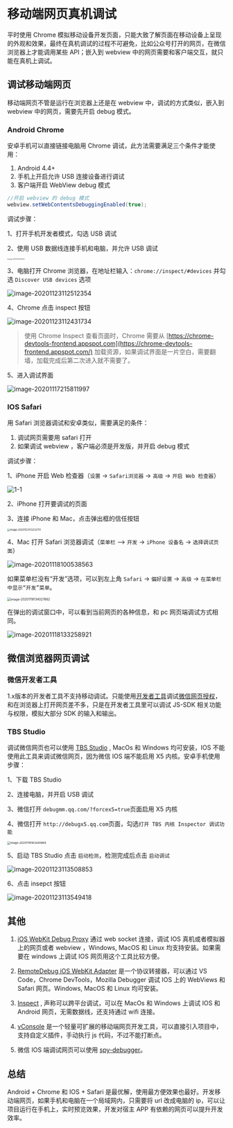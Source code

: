 # 移动端网页真机调试

平时使用 Chrome 模拟移动设备开发页面，只能大致了解页面在移动设备上呈现的外观和效果，最终在真机调试的过程不可避免，比如公众号打开的网页，在微信浏览器上才能调用某些 API；嵌入到 webview 中的网页需要和客户端交互，就只能在真机上调试。

## 调试移动端网页

移动端网页不管是运行在浏览器上还是在 webview 中，调试的方式类似，嵌入到 webview 中的网页，需要先开启 debug 模式。

### Android Chrome

安卓手机可以直接链接电脑用 Chrome 调试，此方法需要满足三个条件才能使用：

1. Android 4.4+
2. 手机上开启允许 USB 连接设备进行调试
3. 客户端开启 WebView debug 模式

```java
//开启 webview 的 debug 模式
webview.setWebContentsDebuggingEnabled(true);
```

调试步骤：

1、打开手机开发者模式，勾选 USB 调试

2、使用 USB 数据线连接手机和电脑，并允许 USB 调试

<img src="https://tva1.sinaimg.cn/large/0081Kckwgy1gksjcc49xsj318c0s4gym.jpg" alt="image-20201117222403333" style="zoom:20%;" />

3、电脑打开 Chrome 浏览器，在地址栏输入：`chrome://inspect/#devices` 并勾选 `Discover USB devices` 选项

![image-20201123112512354](https://tva1.sinaimg.cn/large/0081Kckwgy1gkyy1rqnykj32a60i67eb.jpg)

4、Chrome 点击 inspect 按钮

![image-20201123112431734](https://tva1.sinaimg.cn/large/0081Kckwgy1gkyy12lwjqj32a00m0all.jpg)

> 使用 Chrome Inspect 查看页面时，Chrome 需要从 [https://chrome-devtools-frontend.appspot.com](https://chrome-devtools-frontend.appspot.com/) 加载资源，如果调试界面是一片空白，需要翻墙，加载完成后第二次进入就不需要了。

5、进入调试界面

![image-20201117215811997](https://tva1.sinaimg.cn/large/0081Kckwgy1gksilfiiomj31if0u0x0a.jpg)

### IOS Safari

用 Safari 浏览器调试和安卓类似，需要满足的条件：

1.  调试网页需要用 safari 打开
2. 如果调试 webview ，客户端必须是开发版，并开启 debug 模式

调试步骤：

1、iPhone 开启 Web 检查器（`设置` -> `Safari浏览器` -> `高级` -> `开启 Web 检查器`）

![1-1](https://tva1.sinaimg.cn/large/0081Kckwgy1gkyy7nnsicj30yk0p3gv2.jpg)

2、iPhone 打开要调试的页面

3、连接 iPhone 和 Mac，点击弹出框的信任按钮

<img src="https://tva1.sinaimg.cn/large/0081Kckwgy1gkyy9ghckfj30n81bsdqw.jpg" alt="image-20201123113232751" style="zoom:40%;" />

4、Mac 打开 Safari 浏览器调试（`菜单栏` —> `开发` -> `iPhone 设备名` -> `选择调试页面`）

![image-20201118100538563](https://tva1.sinaimg.cn/large/0081Kckwgy1gkt3mfbzbxj31l40cs43l.jpg)

如果菜单栏没有“开发”选项，可以到左上角 `Safari` -> `偏好设置` -> `高级` -> `在菜单栏中显示“开发”菜单`。

<img src="https://tva1.sinaimg.cn/large/0081Kckwgy1gkt9ty79gnj316o0my0wu.jpg" alt="image-20201118134027662" style="zoom:50%;" />

在弹出的调试窗口中，可以看到当前网页的各种信息，和 pc 网页端调试方式相同。

![image-20201118133258921](https://tva1.sinaimg.cn/large/0081Kckwgy1gkt9m5fl3ej327w0h6n31.jpg)

## 微信浏览器网页调试

### 微信开发者工具

1.x版本的开发者工具不支持移动调试。只能使用[开发者工具](https://developers.weixin.qq.com/doc/offiaccount/OA_Web_Apps/Web_Developer_Tools.html)调试[微信网页授权](https://developers.weixin.qq.com/doc/offiaccount/OA_Web_Apps/Wechat_webpage_authorization.html)，和在浏览器上打开网页差不多，只是在开发者工具里可以调试 JS-SDK 相关功能与权限，模拟大部分 SDK 的输入和输出。

### TBS Studio

调试微信网页也可以使用 [TBS Studio](https://x5.tencent.com/tbs/guide/debug/season1.html) , MacOs 和 Windows 均可安装，IOS 不能使用此工具来调试微信网页，因为微信 IOS 端不能启用 X5 内核。安卓手机使用步骤：

1、下载 TBS Studio

2、连接电脑，并开启 USB 调试

3、微信打开 `debugmm.qq.com/?forcex5=true`页面启用 X5 内核

4、微信打开 `http://debugx5.qq.com`页面，勾选`打开 TBS 内核 Inspector 调试功能`

<img src="https://tva1.sinaimg.cn/large/0081Kckwgy1gkyyb0ba7zj30sm1bm14o.jpg" alt="image-20201118163440869" style="zoom:45%;" />

5、启动 TBS Studio 点击 `启动检测`，检测完成后点击 `启动调试`

![image-20201123113508853](https://tva1.sinaimg.cn/large/0081Kckwgy1gkyyc4wvhgj31hm0u0wu4.jpg)

6、点击 insepct 按钮

![image-20201123113549418](https://tva1.sinaimg.cn/large/0081Kckwgy1gkyycu3lbdj32a40o84dr.jpg)

## 其他

1. [iOS WebKit Debug Proxy](https://github.com/google/ios-webkit-debug-proxy) 通过 web socket 连接，调试 IOS 真机或者模拟器上的网页或者 webview ，Windows, MacOS 和 Linux 均支持安装。如果需要在 windows 上调试 IOS 网页用这个工具比较方便。

2. [RemoteDebug iOS WebKit Adapter](https://github.com/RemoteDebug/remotedebug-ios-webkit-adapter) 是一个协议转接器，可以通过 VS Code，Chrome DevTools，Mozilla Debugger 调试 IOS 上的 WebViews 和 Safari 网页。Windows, MacOS 和 Linux 均可安装。

3. [Inspect](https://inspect.dev/) , 声称可以跨平台调试，可以在 MacOs 和 Windows 上调试 IOS 和 Android 网页，无需数据线，还支持通过 wifi 连接。

3. [vConsole](https://github.com/Tencent/vConsole) 是一个轻量可扩展的移动端网页开发工具，可以直接引入项目中，支持自定义插件，手动执行 js 代码，不过不能打断点。

3. 微信 IOS 端调试网页可以使用 [spy-debugger](https://github.com/wuchangming/spy-debugger)。

## 总结

Android + Chrome 和 IOS + Safari 是最优解，使用最方便效果也最好。开发移动端网页，如果手机和电脑在一个局域网内，只需要将 url 改成电脑的 ip，可以让项目运行在手机上，实时预览效果，开发对宿主 APP 有依赖的网页可以提升开发效率。

